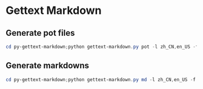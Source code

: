 # Gettext Markdown

## Generate pot files
```powershell
cd py-gettext-markdown;python gettext-markdown.py pot -l zh_CN,en_US -f ../doc -c true;cd ../;
```

## Generate markdowns
```powershell
cd py-gettext-markdown;python gettext-markdown.py md -l zh_CN,en_US -f ../doc;cd ../;
```